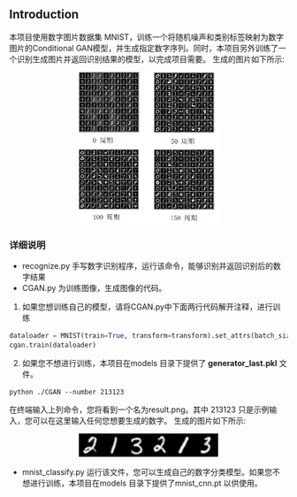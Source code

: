 ## Introduction
本项目使用数字图片数据集 MNIST，训练一个将随机噪声和类别标签映射为数字图片的Conditional GAN模型，并生成指定数字序列。同时，本项目另外训练了一个识别生成图片并返回识别结果的模型，以完成项目需要。
生成的图片如下所示:
<div align="center">
    <img src="https://github.com/wapitil/Gan_MNIST/blob/main/docx_img/0_150.png" alt="Generated Image" style="width: 50%;">
</div>

### 详细说明
- recognize.py 手写数字识别程序，运行该命令，能够识别并返回识别后的数字结果
- CGAN.py 为训练图像，生成图像的代码。
1. 如果您想训练自己的模型，请将CGAN.py中下面两行代码解开注释，进行训练
```python
dataloader = MNIST(train=True, transform=transform).set_attrs(batch_size=opt.batch_size, shuffle=True)
cgan.train(dataloader) 
```
2. 如果您不想进行训练，本项目在models 目录下提供了 **generator_last.pkl** 文件。
```
python ./CGAN --number 213123
```
在终端输入上列命令，您将看到一个名为result.png。其中 213123 只是示例输入，您可以在这里输入任何您想要生成的数字。
生成的图片如下所示:
<div align="center">
    <img src="https://github.com/wapitil/Gan_MNIST/blob/main/result.png" alt="Generated Image" style="width: 50%;">
</div>

- mnist_classify.py 运行该文件，您可以生成自己的数字分类模型。如果您不想进行训练，本项目在models 目录下提供了mnist_cnn.pt 以供使用。




